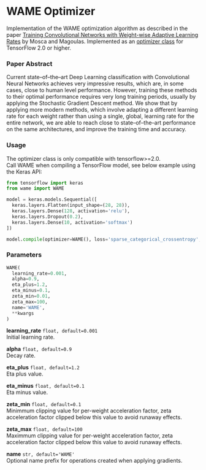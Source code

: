 # WAME Optimizer
Implementation of the WAME optimization algorithm as described in the paper [Training Convolutional Networks with Weight-wise Adaptive Learning Rates](https://www.elen.ucl.ac.be/Proceedings/esann/esannpdf/es2017-50.pdf) by Mosca and Magoulas. Implemented as an [optimizer class](https://www.tensorflow.org/api_docs/python/tf/keras/optimizers) for TensorFlow 2.0 or higher.

### Paper Abstract
Current state–of–the–art Deep Learning classification with Convolutional Neural Networks achieves very impressive results, which are, in some cases, close to human level performance. However, training these methods to their optimal performance requires very long training periods, usually by applying the Stochastic Gradient Descent method. We show
that by applying more modern methods, which involve adapting a different learning rate for each weight rather than using a single, global, learning rate for the entire network, we are able to reach close to state–of–the–art performance on the same architectures, and improve the training time and accuracy.

### Usage
The optimizer class is only compatible with tensorflow>=2.0.  
Call WAME when compiling a TensorFlow model, see below example using the Keras API:

``` python
from tensorflow import keras
from wame import WAME

model = keras.models.Sequential([
  keras.layers.Flatten(input_shape=(28, 28)),
  keras.layers.Dense(128, activation='relu'),
  keras.layers.Dropout(0.2),
  keras.layers.Dense(10, activation='softmax')
])

model.compile(optimizer=WAME(), loss='sparse_categorical_crossentropy', metrics=['accuracy'])

```

### Parameters
``` python 
WAME(
  learning_rate=0.001, 
  alpha=0.9, 
  eta_plus=1.2, 
  eta_minus=0.1, 
  zeta_min=0.01, 
  zeta_max=100, 
  name='WAME', 
  **kwargs
) 
```  
**learning_rate** ```float, default=0.001```  
Initial learning rate.  

**alpha** ```float, default=0.9```  
Decay rate.  

**eta_plus** ```float, default=1.2```  
Eta plus value.  

**eta_minus** ```float, default=0.1```  
Eta minus value. 

**zeta_min** ```float, default=0.1```  
Minimmum clipping value for per-weight acceleration factor, zeta acceleration factor clipped below this value to avoid runaway effects.  

**zeta_max** ```float, default=100```  
Maximmum clipping value for per-weight acceleration factor, zeta acceleration factor clipped below this value to avoid runaway effects.  

**name** ```str, default='WAME'```  
Optional name prefix for operations created when applying gradients.    
